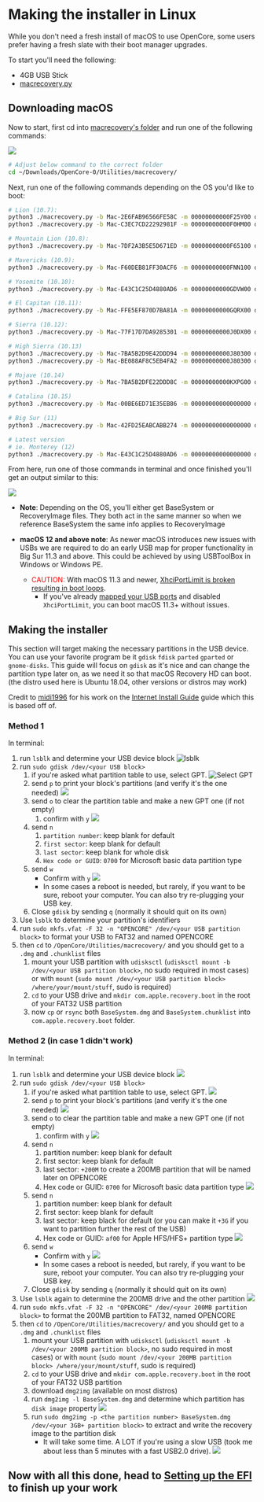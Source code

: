 # Making the installer in Linux

While you don't need a fresh install of macOS to use OpenCore, some users prefer having a fresh slate with their boot manager upgrades.

To start you'll need the following:

* 4GB USB Stick
* [macrecovery.py](https://github.com/acidanthera/OpenCorePkg/releases)
  
## Downloading macOS

Now to start, first cd into [macrecovery's folder](https://github.com/acidanthera/OpenCorePkg/releases) and run one of the following commands:

![](../images/installer-guide/legacy-mac-install-md/macrecovery.png)

```sh
# Adjust below command to the correct folder
cd ~/Downloads/OpenCore-0/Utilities/macrecovery/
```

Next, run one of the following commands depending on the OS you'd like to boot:

```sh
# Lion (10.7):
python3 ./macrecovery.py -b Mac-2E6FAB96566FE58C -m 00000000000F25Y00 download
python3 ./macrecovery.py -b Mac-C3EC7CD22292981F -m 00000000000F0HM00 download

# Mountain Lion (10.8):
python3 ./macrecovery.py -b Mac-7DF2A3B5E5D671ED -m 00000000000F65100 download

# Mavericks (10.9):
python3 ./macrecovery.py -b Mac-F60DEB81FF30ACF6 -m 00000000000FNN100 download

# Yosemite (10.10):
python3 ./macrecovery.py -b Mac-E43C1C25D4880AD6 -m 00000000000GDVW00 download

# El Capitan (10.11):
python3 ./macrecovery.py -b Mac-FFE5EF870D7BA81A -m 00000000000GQRX00 download

# Sierra (10.12):
python3 ./macrecovery.py -b Mac-77F17D7DA9285301 -m 00000000000J0DX00 download

# High Sierra (10.13)
python3 ./macrecovery.py -b Mac-7BA5B2D9E42DDD94 -m 00000000000J80300 download
python3 ./macrecovery.py -b Mac-BE088AF8C5EB4FA2 -m 00000000000J80300 download

# Mojave (10.14)
python3 ./macrecovery.py -b Mac-7BA5B2DFE22DDD8C -m 00000000000KXPG00 download

# Catalina (10.15)
python3 ./macrecovery.py -b Mac-00BE6ED71E35EB86 -m 00000000000000000 download

# Big Sur (11)
python3 ./macrecovery.py -b Mac-42FD25EABCABB274 -m 00000000000000000 download

# Latest version
# ie. Monterey (12)
python3 ./macrecovery.py -b Mac-E43C1C25D4880AD6 -m 00000000000000000 download
```

From here, run one of those commands in terminal and once finished you'll get an output similar to this:

![](../images/installer-guide/legacy-mac-install-md/download-done.png)

* **Note**: Depending on the OS, you'll either get BaseSystem or RecoveryImage files. They both act in the same manner so when we reference BaseSystem the same info applies to RecoveryImage

* **macOS 12 and above note**: As newer macOS introduces new issues with USBs we are required to do an early USB map for proper functionality in Big Sur 11.3 and above. This could be achieved by using USBToolBox in Windows or Windows PE.
   * <span style="color:red"> CAUTION: </span> With macOS 11.3 and newer, [XhciPortLimit is broken resulting in boot loops](https://github.com/dortania/bugtracker/issues/162). 
     * If you've already [mapped your USB ports](https://dortania.github.io/OpenCore-Post-Install/usb/) and disabled `XhciPortLimit`, you can boot macOS 11.3+ without issues.

## Making the installer

This section will target making the necessary partitions in the USB device. You can use your favorite program be it `gdisk` `fdisk` `parted` `gparted` or `gnome-disks`. This guide will focus on `gdisk` as it's nice and can change the partition type later on, as we need it so that macOS Recovery HD can boot. (the distro used here is Ubuntu 18.04, other versions or distros may work)

Credit to [midi1996](https://github.com/midi1996) for his work on the [Internet Install Guide](https://midi1996.github.io/hackintosh-internet-install-gitbook/) guide which this is based off of.

### Method 1

In terminal:

1. run `lsblk` and determine your USB device block
  ![lsblk](../images/installer-guide/linux-install-md/unknown-5.png)
2. run `sudo gdisk /dev/<your USB block>`
   1. if you're asked what partition table to use, select GPT.
      ![Select GPT](../images/installer-guide/linux-install-md/unknown-6.png)
   2. send `p` to print your block's partitions \(and verify it's the one needed\)
      ![](../images/installer-guide/linux-install-md/unknown-13.png)
   3. send `o` to clear the partition table and make a new GPT one (if not empty)
      1. confirm with `y`
         ![](../images/installer-guide/linux-install-md/unknown-8.png)
   4. send `n`
      1. `partition number`: keep blank for default
      2. `first sector`: keep blank for default
      3. `last sector`: keep blank for whole disk
      4. `Hex code or GUID`: `0700` for Microsoft basic data partition type
   5. send `w`
      * Confirm with `y`
      ![](../images/installer-guide/linux-install-md/unknown-9.png)
      * In some cases a reboot is needed, but rarely, if you want to be sure, reboot your computer. You can also try re-plugging your USB key.
   6. Close `gdisk` by sending `q` (normally it should quit on its own)
3. Use `lsblk` to determine your partition's identifiers
4. run `sudo mkfs.vfat -F 32 -n "OPENCORE" /dev/<your USB partition block>` to format your USB to FAT32 and named OPENCORE
5. then `cd` to `/OpenCore/Utilities/macrecovery/` and you should get to a `.dmg` and `.chunklist` files
   1. mount your USB partition with `udisksctl` (`udisksctl mount -b /dev/<your USB partition block>`, no sudo required in most cases) or with `mount` (`sudo mount /dev/<your USB partition block> /where/your/mount/stuff`, sudo is required)
   2. `cd` to your USB drive and `mkdir com.apple.recovery.boot` in the root of your FAT32 USB partition
   3. now `cp` or `rsync` both `BaseSystem.dmg` and `BaseSystem.chunklist` into `com.apple.recovery.boot` folder.

### Method 2 (in case 1 didn't work)

In terminal:

1. run `lsblk` and determine your USB device block
   ![](../images/installer-guide/linux-install-md/unknown-11.png)
2. run `sudo gdisk /dev/<your USB block>`
   1. if you're asked what partition table to use, select GPT.
      ![](../images/installer-guide/linux-install-md/unknown-12.png)
   2. send `p` to print your block's partitions \(and verify it's the one needed\)
      ![](../images/installer-guide/linux-install-md/unknown-13.png)
   3. send `o` to clear the partition table and make a new GPT one (if not empty)
      1. confirm with `y`
         ![](../images/installer-guide/linux-install-md/unknown-14.png)
   4. send `n`
      1. partition number: keep blank for default
      2. first sector: keep blank for default
      3. last sector: `+200M` to create a 200MB partition that will be named later on OPENCORE
      4. Hex code or GUID: `0700` for Microsoft basic data partition type
      ![](../images/installer-guide/linux-install-md/unknown-15.png)
   5. send `n`
      1. partition number: keep blank for default
      2. first sector: keep blank for default
      3. last sector: keep black for default \(or you can make it `+3G` if you want to partition further the rest of the USB\)
      4. Hex code or GUID: `af00` for Apple HFS/HFS+ partition type
      ![](../images/installer-guide/linux-install-md/unknown-16.png)
   6. send `w`
      * Confirm with `y`
      ![](../images/installer-guide/linux-install-md/unknown-17.png)
      * In some cases a reboot is needed, but rarely, if you want to be sure, reboot your computer. You can also try re-plugging your USB key.
   7. Close `gdisk` by sending `q` (normally it should quit on its own)
3. Use `lsblk` again to determine the 200MB drive and the other partition
   ![](../images/installer-guide/linux-install-md/unknown-18.png)
4. run `sudo mkfs.vfat -F 32 -n "OPENCORE" /dev/<your 200MB partition block>` to format the 200MB partition to FAT32, named OPENCORE
5. then `cd` to `/OpenCore/Utilities/macrecovery/` and you should get to a `.dmg` and `.chunklist` files
   1. mount your USB partition with `udisksctl` (`udisksctl mount -b /dev/<your 200MB partition block>`, no sudo required in most cases) or with `mount` (`sudo mount /dev/<your 200MB partition block> /where/your/mount/stuff`, sudo is required)
   2. `cd` to your USB drive and `mkdir com.apple.recovery.boot` in the root of your FAT32 USB partition
   3. download `dmg2img` (available on most distros)
   4. run `dmg2img -l BaseSystem.dmg` and determine which partition has `disk image` property
      ![](../images/installer-guide/linux-install-md/unknown-20.png)
   5. run `sudo dmg2img -p <the partition number> BaseSystem.dmg /dev/<your 3GB+ partition block>` to extract and write the recovery image to the partition disk
      * It will take some time. A LOT if you're using a slow USB (took me about less than 5 minutes with a fast USB2.0 drive).
      ![](../images/installer-guide/linux-install-md/unknown-21.png)

## Now with all this done, head to [Setting up the EFI](./opencore-efi.md) to finish up your work
